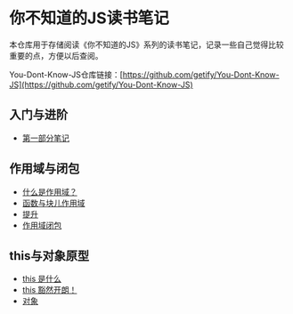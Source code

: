 # 你不知道的JS读书笔记

本仓库用于存储阅读《你不知道的JS》系列的读书笔记，记录一些自己觉得比较重要的点，方便以后查阅。

You-Dont-Know-JS仓库链接：[https://github.com/getify/You-Dont-Know-JS](https://github.com/getify/You-Dont-Know-JS)

## 入门与进阶

- [第一部分笔记](https://github.com/MrZhang123/article-collection/blob/master/You-Dont-Know-JS/Up%26Going/ch1.md)

## 作用域与闭包

- [什么是作用域？](https://github.com/MrZhang123/article-collection/blob/master/You-Dont-Know-JS/Scope%26Closures/ch1.md)
- [函数与块儿作用域](https://github.com/MrZhang123/article-collection/blob/master/You-Dont-Know-JS/Scope%26Closures/ch2.md)
- [提升](https://github.com/MrZhang123/article-collection/blob/master/You-Dont-Know-JS/Scope%26Closures/ch3.md)
- [作用域闭包](https://github.com/MrZhang123/article-collection/blob/master/You-Dont-Know-JS/Scope%26Closures/ch4.md)

## this与对象原型

- [this 是什么](https://github.com/MrZhang123/article-collection/blob/master/You-Dont-Know-JS/this%26Object%20Prototypes/ch1.md)
- [this 豁然开朗！](https://github.com/MrZhang123/article-collection/blob/master/You-Dont-Know-JS/this%26Object%20Prototypes/ch2.md)
- [对象](https://github.com/MrZhang123/article-collection/blob/master/You-Dont-Know-JS/this%26Object%20Prototypes/ch3.md)
